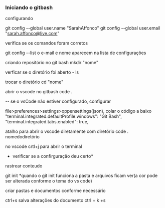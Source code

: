 ### Iniciando o gitbash
configurando

git config --global user.name "SarahAffonco"
git config --global user.email "sarah.affonco@live.com"

verifica se os comandos foram corretos

git config --list
o e-mail e nome aparecem na lista de configurações

criando repositório no git bash
mkdir "nome"

verficar se o diretório foi aberto - ls

trocar o diretório 
cd "nome"

abrir o vscode no gitbash
code .

-- se o vsCode não estiver configurado, configurar 


file>preferences>settings>oppensettings(json), colar o código a baixo
"terminal.integrated.defaultProfile.windows": "Git Bash",
"terminal.integrated.tabs.enabled": true,

atalho para abrir o vscode diretamente com diretório
code . nomedodiretório

no vscode crtl+j para abrir o terminal


 * verificar se a confirguração deu certo*

rastrear conteudo

git init
*quando o git init funciona a pasta e arquivos ficam ver(a cor pode ser alterada conforme o tema do vs code)

criar pastas e documentos conforme necessário 

ctrl+s salva alterações do documento
ctrl + k +s





